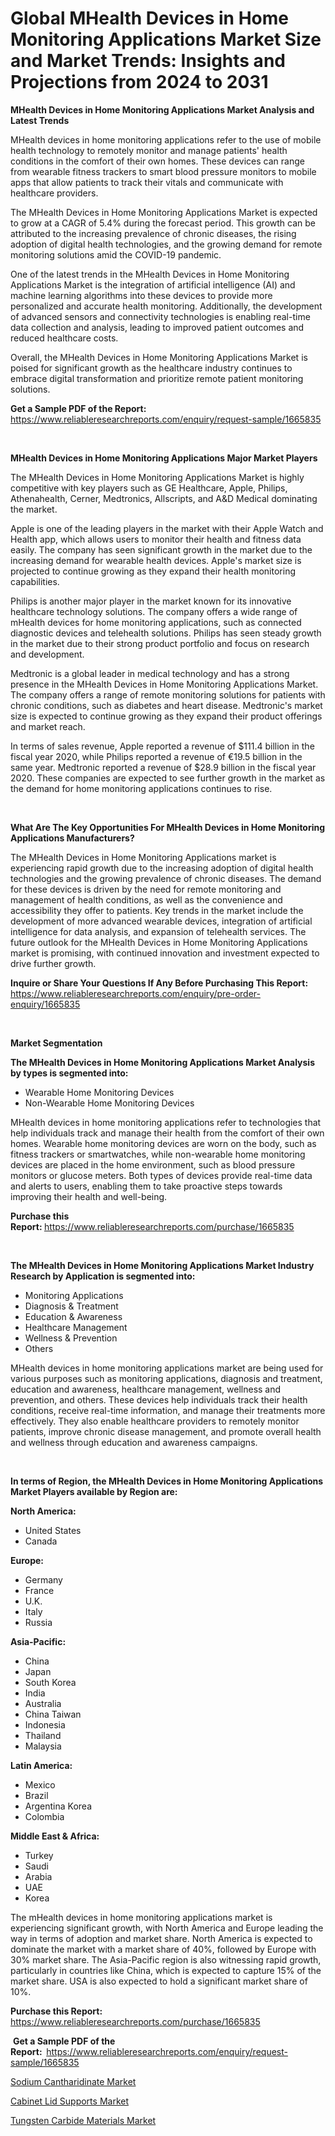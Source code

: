 <p><h1>Global MHealth Devices in Home Monitoring Applications Market Size and Market Trends: Insights and Projections from 2024 to 2031</h1></p><p><strong>MHealth Devices in Home Monitoring Applications Market Analysis and Latest Trends</strong></p>
<p><p>MHealth devices in home monitoring applications refer to the use of mobile health technology to remotely monitor and manage patients' health conditions in the comfort of their own homes. These devices can range from wearable fitness trackers to smart blood pressure monitors to mobile apps that allow patients to track their vitals and communicate with healthcare providers.</p><p>The MHealth Devices in Home Monitoring Applications Market is expected to grow at a CAGR of 5.4% during the forecast period. This growth can be attributed to the increasing prevalence of chronic diseases, the rising adoption of digital health technologies, and the growing demand for remote monitoring solutions amid the COVID-19 pandemic.</p><p>One of the latest trends in the MHealth Devices in Home Monitoring Applications Market is the integration of artificial intelligence (AI) and machine learning algorithms into these devices to provide more personalized and accurate health monitoring. Additionally, the development of advanced sensors and connectivity technologies is enabling real-time data collection and analysis, leading to improved patient outcomes and reduced healthcare costs.</p><p>Overall, the MHealth Devices in Home Monitoring Applications Market is poised for significant growth as the healthcare industry continues to embrace digital transformation and prioritize remote patient monitoring solutions.</p></p>
<p><strong>Get a Sample PDF of the Report:&nbsp;</strong> <a href="https://www.reliableresearchreports.com/enquiry/request-sample/1665835">https://www.reliableresearchreports.com/enquiry/request-sample/1665835</a></p>
<p>&nbsp;</p>
<p><strong>MHealth Devices in Home Monitoring Applications Major Market Players</strong></p>
<p><p>The MHealth Devices in Home Monitoring Applications Market is highly competitive with key players such as GE Healthcare, Apple, Philips, Athenahealth, Cerner, Medtronics, Allscripts, and A&D Medical dominating the market. </p><p>Apple is one of the leading players in the market with their Apple Watch and Health app, which allows users to monitor their health and fitness data easily. The company has seen significant growth in the market due to the increasing demand for wearable health devices. Apple's market size is projected to continue growing as they expand their health monitoring capabilities.</p><p>Philips is another major player in the market known for its innovative healthcare technology solutions. The company offers a wide range of mHealth devices for home monitoring applications, such as connected diagnostic devices and telehealth solutions. Philips has seen steady growth in the market due to their strong product portfolio and focus on research and development.</p><p>Medtronic is a global leader in medical technology and has a strong presence in the MHealth Devices in Home Monitoring Applications Market. The company offers a range of remote monitoring solutions for patients with chronic conditions, such as diabetes and heart disease. Medtronic's market size is expected to continue growing as they expand their product offerings and market reach.</p><p>In terms of sales revenue, Apple reported a revenue of $111.4 billion in the fiscal year 2020, while Philips reported a revenue of €19.5 billion in the same year. Medtronic reported a revenue of $28.9 billion in the fiscal year 2020. These companies are expected to see further growth in the market as the demand for home monitoring applications continues to rise.</p></p>
<p>&nbsp;</p>
<p><strong>What Are The Key Opportunities For MHealth Devices in Home Monitoring Applications Manufacturers?</strong></p>
<p><p>The MHealth Devices in Home Monitoring Applications market is experiencing rapid growth due to the increasing adoption of digital health technologies and the growing prevalence of chronic diseases. The demand for these devices is driven by the need for remote monitoring and management of health conditions, as well as the convenience and accessibility they offer to patients. Key trends in the market include the development of more advanced wearable devices, integration of artificial intelligence for data analysis, and expansion of telehealth services. The future outlook for the MHealth Devices in Home Monitoring Applications market is promising, with continued innovation and investment expected to drive further growth.</p></p>
<p><strong>Inquire or Share Your Questions If Any Before Purchasing This Report:</strong> <a href="https://www.reliableresearchreports.com/enquiry/pre-order-enquiry/1665835">https://www.reliableresearchreports.com/enquiry/pre-order-enquiry/1665835</a></p>
<p>&nbsp;</p>
<p><strong>Market Segmentation</strong></p>
<p><strong>The MHealth Devices in Home Monitoring Applications Market Analysis by types is segmented into:</strong></p>
<p><ul><li>Wearable Home Monitoring Devices</li><li>Non-Wearable Home Monitoring Devices</li></ul></p>
<p><p>MHealth devices in home monitoring applications refer to technologies that help individuals track and manage their health from the comfort of their own homes. Wearable home monitoring devices are worn on the body, such as fitness trackers or smartwatches, while non-wearable home monitoring devices are placed in the home environment, such as blood pressure monitors or glucose meters. Both types of devices provide real-time data and alerts to users, enabling them to take proactive steps towards improving their health and well-being.</p></p>
<p><strong>Purchase this Report:&nbsp;</strong><a href="https://www.reliableresearchreports.com/purchase/1665835">https://www.reliableresearchreports.com/purchase/1665835</a></p>
<p>&nbsp;</p>
<p><strong>The MHealth Devices in Home Monitoring Applications Market Industry Research by Application is segmented into:</strong></p>
<p><ul><li>Monitoring Applications</li><li>Diagnosis & Treatment</li><li>Education & Awareness</li><li>Healthcare Management</li><li>Wellness & Prevention</li><li>Others</li></ul></p>
<p><p>MHealth devices in home monitoring applications market are being used for various purposes such as monitoring applications, diagnosis and treatment, education and awareness, healthcare management, wellness and prevention, and others. These devices help individuals track their health conditions, receive real-time information, and manage their treatments more effectively. They also enable healthcare providers to remotely monitor patients, improve chronic disease management, and promote overall health and wellness through education and awareness campaigns.</p></p>
<p>&nbsp;</p>
<p><strong>In terms of Region, the MHealth Devices in Home Monitoring Applications Market Players available by Region are:</strong></p>
<p>
    <p> <strong> North America: </strong>
        <ul>
            <li>United States</li>
            <li>Canada</li>
        </ul>
        </p> 
    <p> <strong> Europe: </strong>
        <ul>
            <li>Germany</li>
            <li>France</li>
            <li>U.K.</li>
            <li>Italy</li>
            <li>Russia</li>
        </ul>
        </p> 
    <p> <strong> Asia-Pacific: </strong>
        <ul>
            <li>China</li>
            <li>Japan</li>
            <li>South Korea</li>
            <li>India</li>
            <li>Australia</li>
            <li>China Taiwan</li>
            <li>Indonesia</li>
            <li>Thailand</li>
            <li>Malaysia</li>
        </ul>
        </p> 
    <p> <strong> Latin America: </strong>
        <ul>
            <li>Mexico</li>
            <li>Brazil</li>
            <li>Argentina Korea</li>
            <li>Colombia</li>
        </ul>
        </p> 
    <p> <strong> Middle East & Africa: </strong>
        <ul>
            <li>Turkey</li>
            <li>Saudi</li>
            <li>Arabia</li>
            <li>UAE</li>
            <li>Korea</li>
        </ul>
    </p>
    </p>
<p><p>The mHealth devices in home monitoring applications market is experiencing significant growth, with North America and Europe leading the way in terms of adoption and market share. North America is expected to dominate the market with a market share of 40%, followed by Europe with 30% market share. The Asia-Pacific region is also witnessing rapid growth, particularly in countries like China, which is expected to capture 15% of the market share. USA is also expected to hold a significant market share of 10%.</p></p>
<p><strong>Purchase this Report: </strong><a href="https://www.reliableresearchreports.com/purchase/1665835">https://www.reliableresearchreports.com/purchase/1665835</a></p>
<p>&nbsp;<strong>Get a Sample PDF of the Report:&nbsp;&nbsp;</strong><a href="https://www.reliableresearchreports.com/enquiry/request-sample/1665835">https://www.reliableresearchreports.com/enquiry/request-sample/1665835</a></p>
<p><strong></strong></p>
<p><p><a href="https://www.linkedin.com/pulse/sodium-cantharidinate-market-research-report-provides-critical-kh3kf?trackingId=wQp4fs7%2B1J%2Bp3WRpYiZN1Q%3D%3D">Sodium Cantharidinate Market</a></p><p><a href="https://www.linkedin.com/pulse/insights-cabinet-lid-supports-market-size-analysing-share-trends-2qczf?trackingId=PGSryiuvN%2F5YieEfb47vvw%3D%3D">Cabinet Lid Supports Market</a></p><p><a href="https://www.linkedin.com/pulse/tungsten-carbide-materials-market-research-report-reveals-latest-jnize?trackingId=EG4cV19kyXWgQ0lhbyCnmA%3D%3D">Tungsten Carbide Materials Market</a></p></p>